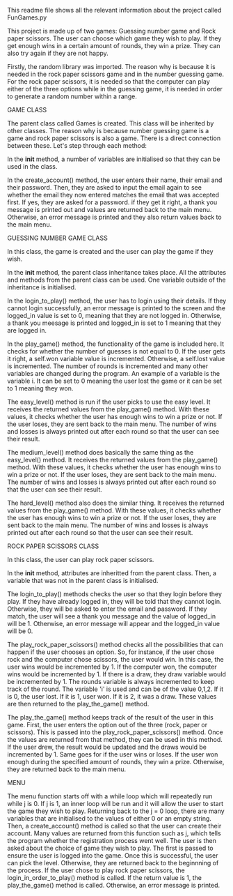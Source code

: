 This readme file shows all the relevant information about the project called FunGames.py

This project is made up of two games: Guessing number game and Rock paper scissors. The user can choose which game they wish to play. If they get enough wins in a certain amount of rounds, they win a prize. They can also try again if they are not happy. 

Firstly, the random library was imported. The reason why is because it is needed in the rock paper scissors game and in the number guessing game. For the rock paper scissors, it is needed so that the computer can play either of the three options while in the guessing game, it is needed in order to generate a random number within a range. 

GAME CLASS

The parent class called Games is created. This class will be inherited by other classes. The reason why is because number guessing game is a game and rock paper scissors is also a game. There is a direct connection between these. Let's step through each method:

In the __init__ method, a number of variables are initialised so that they can be used in the class. 

In the create_account() method, the user enters their name, their email and their password. Then, they are asked to input the email again to see whether the email they now entered matches the email that was accepted first. If yes, they are asked for a password. if they get it right, a thank you message is printed out and values are returned back to the main menu. Otherwise, an error message is printed and they also return values back to the main menu.

GUESSING NUMBER GAME CLASS

In this class, the game is created and the user can play the game if they wish.

In the __init__ method, the parent class inheritance takes place. All the attributes and methods from the parent class can be used. One variable outside of the inheritance is initialised. 

In the login_to_play() method, the user has to login using their details. If they cannot login successfully, an error message is printed to the screen and the logged_in value is set to 0, meaning that they are not logged in. Otherwise, a thank you meesage is printed and logged_in is set to 1 meaning that they are logged in. 

In the play_game() method, the functionality of the game is included here. It checks for whether the number of guesses is not equal to 0. If the user gets it right, a self.won variable value is incremented. Otherwise, a self.lost value is incremented. The number of rounds is incremented and many other variables are changed during the program. An example of a variable is the variable i. It can be set to 0 meaning the user lost the game or it can be set to 1 meaning they won.

The easy_level() method is run if the user picks to use the easy level. It receives the returned values from the play_game() method. With these values, it checks whether the user has enough wins to win a prize or not. If the user loses, they are sent back to the main menu. The number of wins and losses is always printed out after each round so that the user can see their result. 

The medium_level() method does basically the same thing as the easy_level() method. It receives the returned values from the play_game() method. With these values, it checks whether the user has enough wins to win a prize or not. If the user loses, they are sent back to the main menu. The number of wins and losses is always printed out after each round so that the user can see their result. 

The hard_level() method also does the similar thing. It receives the returned values from the play_game() method. With these values, it checks whether the user has enough wins to win a prize or not. If the user loses, they are sent back to the main menu. The number of wins and losses is always printed out after each round so that the user can see their result. 

ROCK PAPER SCISSORS CLASS

In this class, the user can play rock paper scissors.

In the __init__ method, attributes are inheritted from the parent class. Then, a variable that was not in the parent class is initialised. 

The login_to_play() methods checks the user so that they login before they play. If they have already logged in, they will be told that they cannot login. Otherwise, they will be asked to enter the email and password. If they match, the user will see a thank you message and the value of logged_in will be 1. Otherwise, an error message will appear and the logged_in value will be 0. 

The play_rock_paper_scissors() method checks all the possibilities that can happen if the user chooses an option. So, for instance, if the user chose rock and the computer chose scissors, the user would win. In this case, the user wins would be incremented by 1. If the computer won, the computer wins would be incremented by 1. If there is a draw, they draw variable would be incremented by 1. The rounds variable is always incremented to keep track of the round. The variable 'i' is used and can be of the value 0,1,2. If it is 0, the user lost. If it is 1, user won. If it is 2, it was a draw. These values are then returned to the play_the_game() method. 

The play_the_game() method keeps track of the result of the user in this game. First, the user enters the option out of the three (rock, paper or scissors). This is passed into the play_rock_paper_scissors() method. Once the values are returned from that method, they can be used in this method. If the user drew, the result would be updated and the draws would be incremented by 1. Same goes for if the user wins or loses. If the user won enough during the specified amount of rounds, they win a prize. Otherwise, they are returned back to the main menu. 

MENU

The menu function starts off with a while loop which will repeatedly run while j is 0. If j is 1, an inner loop will be run and it will allow the user to start the game they wish to play. Returning back to the j = 0 loop, there are many variables that are initialised to the values of either 0 or an empty string. Then, a create_account() method is called so that the user can create their account. Many values are returned from this function such as j, which tells the program whether the registration process went well. The user is then asked about the choice of game they wish to play. The first is passed to ensure the user is logged into the game. Once this is successful, the user can pick the level. Otherwise, they are returned back to the beginnning of the process. If the user chose to play rock paper scissors, the login_in_order_to_play() method is called. If the return value is 1, the play_the_game() method is called. Otherwise, an error message is printed. 
